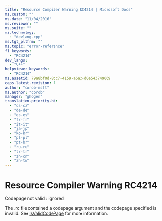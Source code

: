 ```yaml
---
title: "Resource Compiler Warning RC4214 | Microsoft Docs"
ms.custom: ""
ms.date: "11/04/2016"
ms.reviewer: ""
ms.suite: ""
ms.technology: 
  - "devlang-cpp"
ms.tgt_pltfrm: ""
ms.topic: "error-reference"
f1_keywords: 
  - "RC4214"
dev_langs: 
  - "C++"
helpviewer_keywords: 
  - "RC4214"
ms.assetid: 79a8bf0d-8cc7-4159-a6a2-d0e543749069
caps.latest.revision: 7
author: "corob-msft"
ms.author: "corob"
manager: "ghogen"
translation.priority.ht: 
  - "cs-cz"
  - "de-de"
  - "es-es"
  - "fr-fr"
  - "it-it"
  - "ja-jp"
  - "ko-kr"
  - "pl-pl"
  - "pt-br"
  - "ru-ru"
  - "tr-tr"
  - "zh-cn"
  - "zh-tw"
---
```

# Resource Compiler Warning RC4214
Codepage not valid : ignored  
  
 The .rc file contained a codepage argument and the codepage specified is invalid. See [IsValidCodePage](http://msdn.microsoft.com/library/windows/desktop/dd318674) for more information.